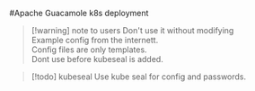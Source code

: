 #Apache Guacamole k8s deployment  

>[!warning] note to users
>Don't use it without modifying  
>Example config from the internett.  
>Config files are only templates.  
>Dont use before kubeseal is added.  

>[!todo] kubeseal
>Use kube seal for config and passwords.  
